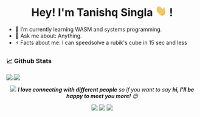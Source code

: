 <h1 align="center"> Hey! I'm Tanishq Singla <img src="https://raw.githubusercontent.com/ABSphreak/ABSphreak/master/gifs/Hi.gif" width="30px"> ! </h1>


- 🌱 I’m currently learning WASM and systems programming.
- 💬 Ask me about: Anything.
- ⚡ Facts about me: I can speedsolve a rubik's cube in 15 sec and less

### 📈 **Github Stats**
<div float= "left">
<a href="https://github.com/TanishqSingla">
<img width="45%" align="center" src="https://github-readme-stats.vercel.app/api?username=TanishqSingla&layout=compact&show_icons=true&include_all_commits=true&theme=blue-green&count_private=true">
  </a>
<a href="https://github.com/remcohalman/github-readme-stats">
<img width="45%" align="center" src="https://github-readme-streak-stats.herokuapp.com/?user=TanishqSingla&layout=compact&theme=radical&custom_title=streak-stats-ty&hide_border=false&layout=compact" />
  </a>
</div>

<p align="center">
  <img src="https://media.giphy.com/media/LnQjpWaON8nhr21vNW/giphy.gif" width="60"> <em><b>I love connecting with different people</b> so if you want to say <b>hi, I'll be happy to meet you more!</b> 😊</em>

  <p align="center">
    <a href="https://twitter.com/mainTanishq" alt="Twitter"><img src="https://raw.githubusercontent.com/jayehernandez/jayehernandez/a7a82fe5586c5a4c293dc393b87d9c66df682b0b/readme/twitter-fill.svg"https://www.linkedin.com/in/tanishqsingla/></a>
    <a href="https://www.linkedin.com/in/tanishqsingla/" alt="Linkedin"><img src="https://raw.githubusercontent.com/jayehernandez/jayehernandez/a7a82fe5586c5a4c293dc393b87d9c66df682b0b/readme/linkedin-fill.svg"></a>
    <a href="mailto:tanishqsingla00@gmail.com" alt="Contact me"><img src="https://raw.githubusercontent.com/jayehernandez/jayehernandez/a7a82fe5586c5a4c293dc393b87d9c66df682b0b/readme/mail-fill.svg"></a>
  </p>


